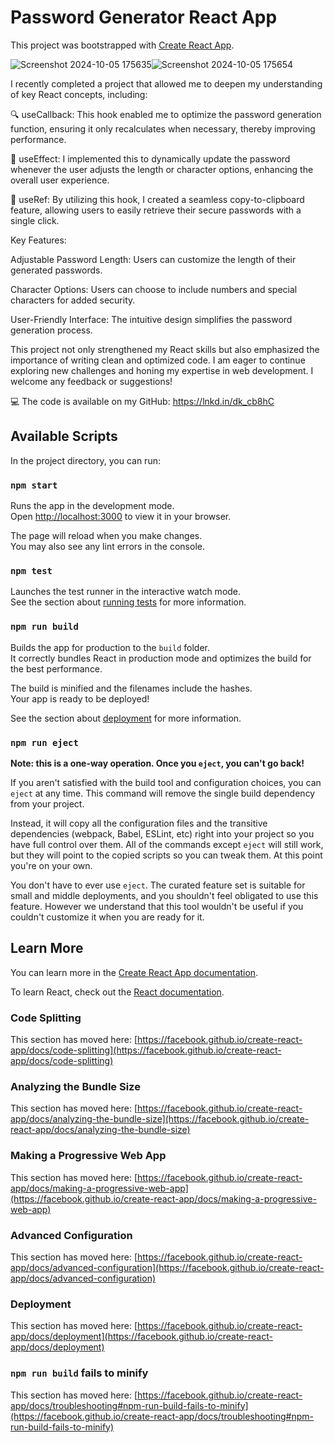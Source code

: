 # Password Generator React App

This project was bootstrapped with [Create React App](https://github.com/facebook/create-react-app).


![Screenshot 2024-10-05 175635](https://github.com/user-attachments/assets/c12940d6-6fb4-4690-9201-f1d13c3be6bf)![Screenshot 2024-10-05 175654](https://github.com/user-attachments/assets/b4915512-a737-475b-9c4c-4fa407fc3365)


I recently completed a project that allowed me to deepen my understanding of key React concepts, including:

🔍 useCallback: This hook enabled me to optimize the password generation function, ensuring it only recalculates when necessary, thereby improving performance.

🔄 useEffect: I implemented this to dynamically update the password whenever the user adjusts the length or character options, enhancing the overall user experience.

📜 useRef: By utilizing this hook, I created a seamless copy-to-clipboard feature, allowing users to easily retrieve their secure passwords with a single click.

Key Features:

Adjustable Password Length: Users can customize the length of their generated passwords.

Character Options: Users can choose to include numbers and special characters for added security.

User-Friendly Interface: The intuitive design simplifies the password generation process.

This project not only strengthened my React skills but also emphasized the importance of writing clean and optimized code. I am eager to continue exploring new challenges and honing my expertise in web development.
I welcome any feedback or suggestions!

💻 The code is available on my GitHub: https://lnkd.in/dk_cb8hC

## Available Scripts

In the project directory, you can run:

### `npm start`

Runs the app in the development mode.\
Open [http://localhost:3000](http://localhost:3000) to view it in your browser.

The page will reload when you make changes.\
You may also see any lint errors in the console.

### `npm test`

Launches the test runner in the interactive watch mode.\
See the section about [running tests](https://facebook.github.io/create-react-app/docs/running-tests) for more information.

### `npm run build`

Builds the app for production to the `build` folder.\
It correctly bundles React in production mode and optimizes the build for the best performance.

The build is minified and the filenames include the hashes.\
Your app is ready to be deployed!

See the section about [deployment](https://facebook.github.io/create-react-app/docs/deployment) for more information.

### `npm run eject`

**Note: this is a one-way operation. Once you `eject`, you can't go back!**

If you aren't satisfied with the build tool and configuration choices, you can `eject` at any time. This command will remove the single build dependency from your project.

Instead, it will copy all the configuration files and the transitive dependencies (webpack, Babel, ESLint, etc) right into your project so you have full control over them. All of the commands except `eject` will still work, but they will point to the copied scripts so you can tweak them. At this point you're on your own.

You don't have to ever use `eject`. The curated feature set is suitable for small and middle deployments, and you shouldn't feel obligated to use this feature. However we understand that this tool wouldn't be useful if you couldn't customize it when you are ready for it.

## Learn More

You can learn more in the [Create React App documentation](https://facebook.github.io/create-react-app/docs/getting-started).

To learn React, check out the [React documentation](https://reactjs.org/).

### Code Splitting

This section has moved here: [https://facebook.github.io/create-react-app/docs/code-splitting](https://facebook.github.io/create-react-app/docs/code-splitting)

### Analyzing the Bundle Size

This section has moved here: [https://facebook.github.io/create-react-app/docs/analyzing-the-bundle-size](https://facebook.github.io/create-react-app/docs/analyzing-the-bundle-size)

### Making a Progressive Web App

This section has moved here: [https://facebook.github.io/create-react-app/docs/making-a-progressive-web-app](https://facebook.github.io/create-react-app/docs/making-a-progressive-web-app)

### Advanced Configuration

This section has moved here: [https://facebook.github.io/create-react-app/docs/advanced-configuration](https://facebook.github.io/create-react-app/docs/advanced-configuration)

### Deployment

This section has moved here: [https://facebook.github.io/create-react-app/docs/deployment](https://facebook.github.io/create-react-app/docs/deployment)

### `npm run build` fails to minify

This section has moved here: [https://facebook.github.io/create-react-app/docs/troubleshooting#npm-run-build-fails-to-minify](https://facebook.github.io/create-react-app/docs/troubleshooting#npm-run-build-fails-to-minify)
